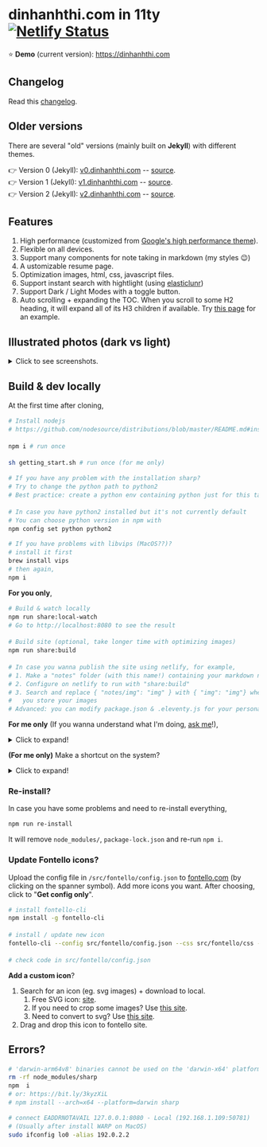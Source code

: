 # dinhanhthi.com in 11ty [![Netlify Status](https://api.netlify.com/api/v1/badges/ace14869-1b28-471b-ad0f-5f1f7defa382/deploy-status)](https://app.netlify.com/sites/inspiring-goldstine-cfc130/deploys)

⭐ **Demo** (current version): https://dinhanhthi.com

## Changelog

Read this [changelog](./CHANGELOG.md).

## Older versions

There are several "old" versions (mainly built on **Jekyll**) with different themes.

👉 Version 0 (Jekyll): [v0.dinhanhthi.com](https://v0.dinhanhthi.com) -- [source](https://github.com/dinhanhthi/dinhanhthi.com/tree/v0-jekyll).<br />
👉 Version 1 (Jekyll): [v1.dinhanhthi.com](https://v1.dinhanhthi.com) -- [source](https://github.com/dinhanhthi/dinhanhthi.com/tree/v1-jekyll).<br />
👉 Version 2 (Jekyll): [v2.dinhanhthi.com](https://v2.dinhanhthi.com) -- [source](https://github.com/dinhanhthi/dinhanhthi.com/tree/v2-jekyll).<br />

## Features

1. High performance (customized from [Google's high performance theme](https://github.com/google/eleventy-high-performance-blog)).
2. Flexible on all devices.
3. Support many components for note taking in markdown (my styles 😉)
4. A ustomizable resume page.
5. Optimization images, html, css, javascript files.
6. Support instant search with hightlight (using [elasticlunr](http://elasticlunr.com/))
7. Support Dark / Light Modes with a toggle button.
8. Auto scrolling + expanding the TOC. When you scroll to some H2 heading, it will expand all of its H3 children if available. Try [this page](https://dinhanhthi.com/confusion-matrix-and-f1-score/) for an example.

## Illustrated photos (dark vs light)

<details>
<summary>Click to see screenshots.</summary>

![Home page](./src/img/frontpage.png)

![Home page 2](./src/img/front-more.png)

![About page](./src/img/about-page.png)

![About page 2](./src/img/about-more.png)

![Note page](./src/img/note-page.png)

</details>

## Build & dev locally

At the first time after cloning,

```bash
# Install nodejs
# https://github.com/nodesource/distributions/blob/master/README.md#installation-instructions

npm i # run once

sh getting_start.sh # run once (for me only)
```

```bash
# If you have any problem with the installation sharp?
# Try to change the python path to python2
# Best practice: create a python env containing python just for this task!

# In case you have python2 installed but it's not currently default
# You can choose python version in npm with
npm config set python python2
```

```bash
# If you have problems with libvips (MacOS??)?
# install it first
brew install vips
# then again,
npm i
```

**For you only**,

```bash
# Build & watch locally
npm run share:local-watch
# Go to http://localhost:8080 to see the result

# Build site (optional, take longer time with optimizing images)
npm run share:build

# In case you wanna publish the site using netlify, for example,
# 1. Make a "notes" folder (with this name!) containing your markdown notes
# 2. Configure on netlify to run with "share:build"
# 3. Search and replace { "notes/img": "img" } with { "img": "img"} where ./img/ is the place
#   you store your images
# Advanced: you can modify package.json & .eleventy.js for your personal commands if you want.
```

**For me only** (If you wanna understand what I'm doing, [ask me](mailto:dinhanhthi@gmail.com)!),

<details>
<summary>Click to expand!</summary>

```bash
sudo npm install http-server -g

# Create \_live & Clone dat.com/\_site

sh getting_started.sh

# Local watch (for developing theme)

npm run local:watch # using sample notes
npm run local:watch-full # using real notes

# Goto http://localhost:8080

# Local serve (see a full remote page locally)

# Remark: Make sure running "npm run build" at least once!

npm run local:http-serve

# It will serve a full site locally

# Go to http://localhost:8081

# Each time wanna update the changes (eg. posts)

npm run build

# Update site (publish to \_site and netlify)?

sh ud_site.sh

````
</details>

**(For me only)** Make a shortcut on the system?

<details>
<summary>Click to expand!</summary>

```bash
update_dat='cd ~/git/dinhanhthi.com && sh ud_site.sh && cd -1'
````

</details>

### Re-install?

In case you have some problems and need to re-install everything,

```bash
npm run re-install
```

It will remove `node_modules/`, `package-lock.json` and re-run `npm i`.

### Update Fontello icons?

Upload the config file in `/src/fontello/config.json` to [fontello.com](https://fontello.com/) (by clicking on the spanner symbol). Add more icons you want. After choosing, click to "**Get config only**".

```bash
# install fontello-cli
npm install -g fontello-cli

# install / update new icon
fontello-cli --config src/fontello/config.json --css src/fontello/css --font src/fontello/font install

# check code in src/fontello/config.json
```

**Add a custom icon**?

1. Search for an icon (eg. svg images) + download to local.
   1. Free SVG icon: [site](https://uxwing.com/).
   2. If you need to crop some images? Use [this site](https://www.iloveimg.com/crop-image).
   3. Need to convert to svg? Use [this site](https://www.pngtosvg.com/).
2. Drag and drop this icon to fontello site.

## Errors?

```bash
# 'darwin-arm64v8' binaries cannot be used on the 'darwin-x64' platform
rm -rf node_modules/sharp
npm  i
# or: https://bit.ly/3kyzXiL
# npm install --arch=x64 --platform=darwin sharp
```

```bash
# connect EADDRNOTAVAIL 127.0.0.1:8080 - Local (192.168.1.109:50781)
# (Usually after install WARP on MacOS)
sudo ifconfig lo0 -alias 192.0.2.2
```
